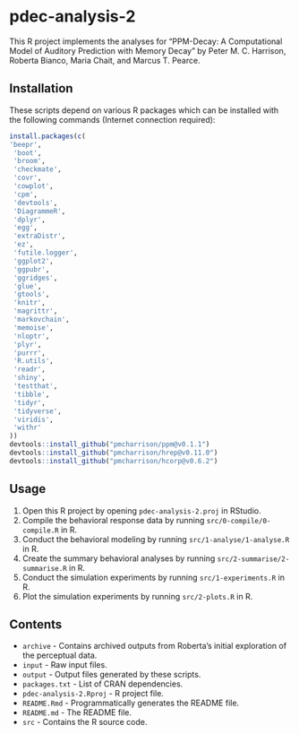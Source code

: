
<!-- README.md is generated from README.Rmd. Please edit that file -->

# pdec-analysis-2

This R project implements the analyses for “PPM-Decay: A Computational
Model of Auditory Prediction with Memory Decay” by Peter M. C. Harrison,
Roberta Bianco, Maria Chait, and Marcus T. Pearce.

## Installation

These scripts depend on various R packages which can be installed with
the following commands (Internet connection required):

``` r
install.packages(c(
'beepr',
 'boot',
 'broom',
 'checkmate',
 'covr',
 'cowplot',
 'cpm',
 'devtools',
 'DiagrammeR',
 'dplyr',
 'egg',
 'extraDistr',
 'ez',
 'futile.logger',
 'ggplot2',
 'ggpubr',
 'ggridges',
 'glue',
 'gtools',
 'knitr',
 'magrittr',
 'markovchain',
 'memoise',
 'nloptr',
 'plyr',
 'purrr',
 'R.utils',
 'readr',
 'shiny',
 'testthat',
 'tibble',
 'tidyr',
 'tidyverse',
 'viridis',
 'withr'
))
devtools::install_github("pmcharrison/ppm@v0.1.1")
devtools::install_github("pmcharrison/hrep@v0.11.0")
devtools::install_github("pmcharrison/hcorp@v0.6.2")
```

## Usage

1)  Open this R project by opening `pdec-analysis-2.proj` in RStudio.
2)  Compile the behavioral response data by running
    `src/0-compile/0-compile.R` in R.
3)  Conduct the behavioral modeling by running
    `src/1-analyse/1-analyse.R` in R.
4)  Create the summary behavioral analyses by running
    `src/2-summarise/2-summarise.R` in R.
5)  Conduct the simulation experiments by running `src/1-experiments.R`
    in R.
6)  Plot the simulation experiments by running `src/2-plots.R` in R.

## Contents

  - `archive` - Contains archived outputs from Roberta’s initial
    exploration of the perceptual data.
  - `input` - Raw input files.
  - `output` - Output files generated by these scripts.
  - `packages.txt` - List of CRAN dependencies.
  - `pdec-analysis-2.Rproj` - R project file.
  - `README.Rmd` - Programmatically generates the README file.
  - `README.md` - The README file.
  - `src` - Contains the R source code.
